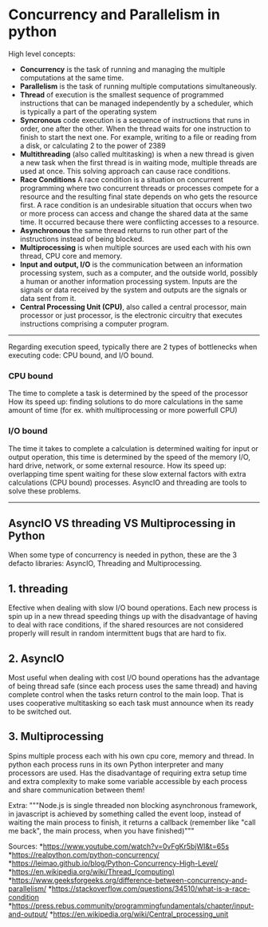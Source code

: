 # Concurrency and Parallelism in python

High level concepts:
- **Concurrency** is the task of running and managing the multiple computations at the same time.
- **Parallelism** is the task of running multiple computations simultaneously.
- **Thread** of execution is the smallest sequence of programmed instructions that can be managed independently by a scheduler, which is typically a part of the operating system
- **Syncronous** code execution is a sequence of instructions that runs in order, one after the other. When the thread waits for one instruction to finish to start the next one. For       example, writing to a file or reading from a disk, or calculating 2 to the power of 2389
- **Multithreading** (also called multitasking) is when a new thread is given a new task when the first thread is in waiting mode, multiple threads are used at once. This solving approach can cause race conditions.
- **Race Conditions**  A race condition is a situation on concurrent programming where two concurrent threads or processes compete for a resource and the resulting final state depends on who gets the resource first. A race condition is an undesirable situation that occurs when two or more process can access and change the shared data at the same time. It occurred because there were conflicting accesses to a resource.
- **Asynchronous** the same thread returns to run other part of the instructions instead of being blocked.
- **Multiprocessing** is when multiple sources are used each with his own thread, CPU core and memory.
- **Input and output, I/O** is the communication between an information processing system, such as a computer, and the outside world, possibly a human or another information processing system. Inputs are the signals or data received by the system and outputs are the signals or data sent from it.
- **Central Processing Unit (CPU)**, also called a central processor, main processor or just processor, is the electronic circuitry that executes instructions comprising a computer program.

***

Regarding execution speed, typically there are 2 types of bottlenecks when executing code: CPU bound, and I/O bound.

### **CPU bound**
The time to complete a task is determined by the speed of the processor
How its speed up: finding solutions to do more calculations in the same amount of time (for ex. whith multiprocessing or more powerfull CPU)

### **I/O bound**
The time it takes to complete a calculation is determined waiting for input or output operation, this time is determined by the speed of the memory I/O, hard drive, network, or some external resource.
How its speed up: overlapping time spent waiting for these slow external factors with extra calculations (CPU bound) processes. AsyncIO and threading are tools to solve these problems.

***

## AsyncIO VS threading VS Multiprocessing in Python
When some type of concurrency is needed in python, these are the 3 defacto libraries: AsyncIO, Threading and Multiprocessing.

## 1. threading
Efective when dealing with slow I/O bound operations. Each new process is spin up in a new thread speeding things up with the disadvantage of having to deal with race conditions, if the shared resources are not considered properly will result in random intermittent bugs that are hard to fix.

## 2. AsyncIO
Most useful when dealing with cost I/O bound operations has the advantage of being thread safe (since each process uses the same thread) and having complete control when the tasks return control to the main loop. That is uses cooperative multitasking so each task must announce when its ready to be switched out.

## 3. Multiprocessing
Spins multiple process each with his own cpu core, memory and thread. In python each process runs in its own Python interpreter and many processors are used. Has the disadvantage of requiring extra setup time and extra complexity to make some variable accessible by each process and share communication between them!

Extra: """Node.js is single threaded non blocking asynchronous framework, in javascript is achieved by something called the event loop, instead of waiting the main process to finish, it returns a callback (remember  like "call me back", the main process, when you have finished)"""

Sources:
*https://www.youtube.com/watch?v=0vFgKr5bjWI&t=65s
*https://realpython.com/python-concurrency/
*https://leimao.github.io/blog/Python-Concurrency-High-Level/
*https://en.wikipedia.org/wiki/Thread_(computing)
*https://www.geeksforgeeks.org/difference-between-concurrency-and-parallelism/
*https://stackoverflow.com/questions/34510/what-is-a-race-condition
*https://press.rebus.community/programmingfundamentals/chapter/input-and-output/
*https://en.wikipedia.org/wiki/Central_processing_unit
